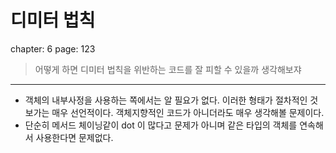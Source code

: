 # 디미터 법칙

chapter: 6
page: 123

> 어떻게 하면 디미터 법칙을 위반하는 코드를 잘 피할 수 있을까 생각해보쟈

---

- 객체의 내부사정을 사용하는 쪽에서는 알 필요가 없다. 이러한 형태가 절차적인 것 보가는 매우 선언적이다. 객체지향적인 코드가 아니더라도 매우 생각해볼 문제이다.
- 단순히 메서드 체이닝같이 dot 이 많다고 문제가 아니며 같은 타입의 객체를 연속해서 사용한다면 문제없다.
